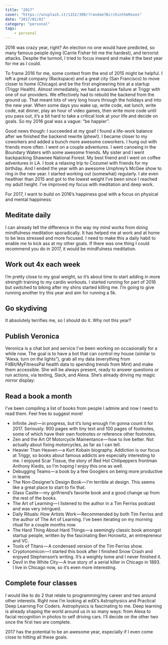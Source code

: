 ```yaml
---
title: "2017"
cover: "https://unsplash.it/1152/300/?random?BirchintheRoses"
date: "2017/01/01"
category: "personal"
tags:
    - personal
---
```


2016 was crazy year, right? An election no one would have predicted, so many famous people dying (Carrie Fisher hit me the hardest), and terrorist attacks. Despite the turmoil, I tried to focus inward and make it the best year for me as I could.

To frame 2016 for me, some context from the end of 2015 might be helpful. I left a great company (Rackspace) and a great city (San Francisco) to move closer to home (Chicago) and be the first engineering hire at a startup (Triggr Health). Almost immediately, we had a massive failure at Triggr with one of our providers. We effectively had to rebuild the backend from the ground up. That meant lots of very long hours through the holidays and into the new year. When some days you wake up, write code, eat lunch, write code, eat dinner, play an hour of video games, then write more code until you pass out, it’s a bit hard to take a critical look at your life and decide on goals. So my 2016 goal was a vague: “be happier”.

Good news though: I succeeded at my goal! I found a life-work balance after we finished the backend rewrite (phew!). I became closer to my coworkers and added a bunch more awesome coworkers. I hung out with friends more often. I went on a couple adventures. I went canoeing in the Boundary Waters with some awesome friends. My sister and I went backpacking Shawnee National Forest. My best friend and I went on coffee adventures in LA. I took a relaxing trip to Cozumel with friends for my birthday. And I ended the year with an awesome Umphrey’s McGee show to ring in the new year. I started working out (somewhat) regularly. I ate even healthier than 2015 and got to the lowest weight I’ve been since I reached my adult height. I’ve improved my focus with meditation and deep work.

For 2017, I want to build on 2016’s happiness goal with a focus on physical and mental happiness:

## Meditate daily

I can already tell the difference in the way my mind works from doing mindfulness meditation sporadically. It has helped me at work and at home to be less stressed and more focused. I need to make this a daily habit to enable me to kick ass at my other goals. If there was one thing I could recommend you do in 2017, it would be mindfulness meditation.

## Work out 4x each week

I’m pretty close to my goal weight, so it’s about time to start adding in more strength training to my cardio workouts. I started running for part of 2016 but switched to biking after my shins started killing me. I’m going to give running another try this year and aim for running a 5k.

## Go skydiving

It absolutely terrifies me, so I should do it. Why not this year?

## Publish Veronica

Veronica is a chat bot and service I’ve been working on occasionally for a while now. The goal is to have a bot that can control my house (similar to “Alexa, turn on the lights”), grab all my data (everything from FitBit/MyFitnessPal health data to spending trends from Mint) and make them accessible. She will be always present, ready to answer questions or run actions, via texting, Slack, and Alexa. She’s already driving my magic mirror display:

## Read a book a month

I’ve been compiling a list of books from people I admire and now I need to read them. Feel free to suggest more!

* Infinite Jest — in progress, but it’s long enough I’m gonna count it for 2017. Seriously. 900 pages with tiny text and 100 pages of footnotes, some of which have their own footnotes or reference other footnotes.
* Zen and the Art Of Motorcycle Mainentance — how to live better. Not actually about fixing motorcycles, as far as I can tell.
* Heavier Than Heaven — a Kurt Kobain biography. Addiction is our focus at Triggr, so books about famous addicts are especially interesting to me. I enjoyed Scar Tissue, the story of Red Hot Chilipeppers frontman Anthony Kiedis, so I’m hoping I enjoy this one as well.
* Debugging Teams — a book by a few Googlers on being more productive in teams
* The Non-Designer’s Design Book — I’m terrible at design. This seems like a great place to start to fix that.
* Glass Castle — my girlfriend’s favorite book and a good change up from the rest of the books.
* The Art of Learning — I listened to the author in a Tim Ferriss podcast and was very intrigued.
* Daily Rituals: How Artists Work — Recommended by both Tim Ferriss and the author of The Art of Learning. I’ve been iterating on my morning ritual for a couple months now.
* The Hard Thing About Hard Things — a seemingly classic book amongst startup people, written by the fascinating Ben Horowitz, an entrepreneur and VC.
* Tools of Titans — A condensed version of the Tim Ferriss show.
* Cryptonomicon — I started this book after I finished Snow Crash and enjoyed Stephenson’s writing. It’s a weighty tome and I never finished it.
* Devil in the White City — A true story of a serial killer in Chicago in 1893. I live in Chicago now, so it’s even more interesting.

## Complete four classes

I would like to do 2 that relate to programming/my career and two around other interests. Right now I’m looking at edX’s Astrophysics and Practical Deep Learning For Coders. Astrophysics is fascinating to me. Deep learning is already shaping the world around us in so many ways: from Alexa to facial recognition in photos to self driving cars. I’ll decide on the other two once the first two are complete.

2017 has the potential to be an awesome year, especially if I even come close to hitting all these goals.
